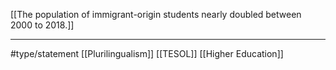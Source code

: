[[The population of immigrant-origin students nearly doubled between 2000 to 2018.]]

* * *
#type/statement [[Plurilingualism]] [[TESOL]] [[Higher Education]]